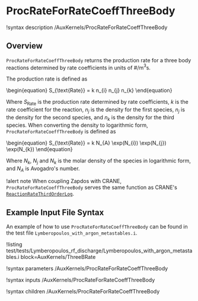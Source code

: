 # ProcRateForRateCoeffThreeBody

!syntax description /AuxKernels/ProcRateForRateCoeffThreeBody

## Overview

`ProcRateForRateCoeffThreeBody` returns the production rate for a three body reactions determined by rate coefficients in units of #/m$^{3}$s.

The production rate is defined as

\begin{equation}
S_{\text{Rate}} =  k n_{i} n_{j} n_{k}
\end{equation}

Where $S_{\text{Rate}}$ is the production rate determined by rate coefficients, $k$ is the rate coefficient for the reaction, $n_{j}$ is the density for the first species, $n_{j}$ is the density for the second species, and $n_{k}$ is the density for the third species.
When converting the density to logarithmic form,
`ProcRateForRateCoeffThreeBody` is defined as

\begin{equation}
S_{\text{Rate}} = k N_{A}  \exp(N_{i}) \exp(N_{j}) \exp(N_{k})
\end{equation}

Where $N_{k}$, $N_{j}$ and $N_{k}$ is the molar density of the species in logarithmic form, and $N_{A}$ is Avogadro's
number.

!alert note
When coupling Zapdos with CRANE, `ProcRateForRateCoeffThreeBody` serves the same function as CRANE's [`ReactionRateThirdOrderLog`](/auxkernels/ReactionRateThirdOrderLog.md).

## Example Input File Syntax

An example of how to use `ProcRateForRateCoeffThreeBody` can be found in the
test file `Lymberopoulos_with_argon_metastables.i`.

!listing test/tests/Lymberopoulos_rf_discharge/Lymberopoulos_with_argon_metastables.i block=AuxKernels/ThreeBRate

!syntax parameters /AuxKernels/ProcRateForRateCoeffThreeBody

!syntax inputs /AuxKernels/ProcRateForRateCoeffThreeBody

!syntax children /AuxKernels/ProcRateForRateCoeffThreeBody
